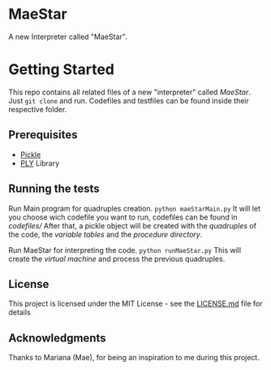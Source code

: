 # MaeStar
A new Interpreter called "MaeStar".

# Getting Started
This repo contains all related files of a new "interpreter" called *MaeStar*.
Just `git clone` and run. Codefiles and testfiles can be found inside their respective folder.


## Prerequisites
* [Pickle](https://docs.python.org/3/library/pickle.html)
* [PLY](https://www.dabeaz.com/ply/) Library


## Running the tests
Run Main program for quadruples creation.
`python maeStarMain.py`
It will let you choose wich codefile you want to run, codefiles can be found in _codefiles/_
After that, a pickle object will be created with the _*quadruples*_ of the code, the _*variable tables*_ and the _*procedure directory*_.

Run MaeStar for interpreting the code.
`python runMaeStar.py`
This will create the _*virtual machine*_ and process the previous quadruples.


## License

This project is licensed under the MIT License - see the [LICENSE.md](LICENSE.md) file for details


## Acknowledgments

Thanks to Mariana (Mae), for being an inspiration to me during this project.
